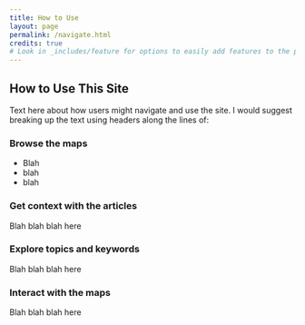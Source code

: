 ```yaml
---
title: How to Use
layout: page
permalink: /navigate.html
credits: true
# Look in _includes/feature for options to easily add features to the page
---
```


## How to Use This Site

Text here about how users might navigate and use the site. I would suggest breaking up the text using headers along the lines of:

### Browse the maps
- Blah 
- blah 
- blah

### Get context with the articles
Blah blah blah here

### Explore topics and keywords
Blah blah blah here

### Interact with the maps
Blah blah blah here
